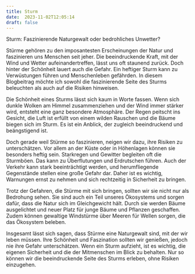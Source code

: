 ```yaml
---
title: Sturm
date:  2023-11-02T12:05:14
draft: false
---
```


Sturm: Faszinierende Naturgewalt oder bedrohliches Unwetter?

Stürme gehören zu den imposantesten Erscheinungen der Natur und faszinieren uns Menschen seit jeher. Die beeindruckende Kraft, mit der Wind und Wetter aufeinandertreffen, lässt uns oft staunend zurück. Doch hinter der Schönheit lauert auch die Gefahr. Ein heftiger Sturm kann zu Verwüstungen führen und Menschenleben gefährden. In diesem Blogbeitrag möchte ich sowohl die faszinierende Seite des Sturms beleuchten als auch auf die Risiken hinweisen.

Die Schönheit eines Sturms lässt sich kaum in Worte fassen. Wenn sich dunkle Wolken am Himmel zusammenziehen und der Wind immer stärker wird, entsteht eine ganz besondere Atmosphäre. Der Regen peitscht ins Gesicht, die Luft ist erfüllt von einem wilden Rauschen und die Bäume biegen sich im Sturm. Es ist ein Anblick, der zugleich beeindruckend und beängstigend ist.

Doch gerade weil Stürme so faszinieren, neigen wir dazu, ihre Risiken zu unterschätzen. Vor allem an der Küste oder in Höhenlagen können sie besonders heftig sein. Starkregen und Gewitter begleiten oft die Sturmböen. Das kann zu Überflutungen und Erdrutschen führen. Auch der Verkehr kann stark beeinträchtigt werden, und herumfliegende Gegenstände stellen eine große Gefahr dar. Daher ist es wichtig, Warnungen ernst zu nehmen und sich rechtzeitig in Sicherheit zu bringen.

Trotz der Gefahren, die Stürme mit sich bringen, sollten wir sie nicht nur als Bedrohung sehen. Sie sind auch ein Teil unseres Ökosystems und sorgen dafür, dass die Natur sich im Gleichgewicht hält. Durch sie werden Bäume ausgelichtet und neuer Platz für junge Bäume und Pflanzen geschaffen. Zudem können gewaltige Windstürme über Meeren für Wellen sorgen, die das Ökosystem beleben.

Insgesamt lässt sich sagen, dass Stürme eine Naturgewalt sind, mit der wir leben müssen. Ihre Schönheit und Faszination sollten wir genießen, jedoch nie ihre Gefahr unterschätzen. Wenn ein Sturm aufzieht, ist es wichtig, die eigenen Sicherheit und die der Mitmenschen im Blick zu behalten. Nur so können wir die beeindruckende Seite des Sturms erleben, ohne Risiken einzugehen.